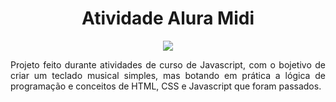 <h1 align="center"> Atividade Alura Midi</h1>

<p align="center">
<img src="https://img.shields.io/badge/STATUS-COMPLETE-green"/>
</p>

<p align="justify">Projeto feito durante atividades de curso de Javascript, com o bojetivo de criar um teclado musical simples, mas botando em prática a lógica de programação e conceitos de HTML, CSS e Javascript que foram passados.</p>

